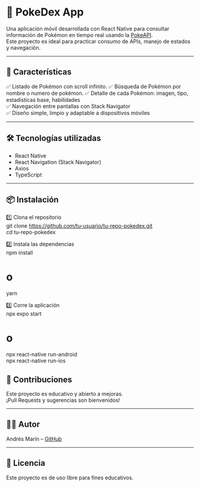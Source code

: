 # 📱 PokeDex App

Una aplicación móvil desarrollada con React Native para consultar información de Pokémon en tiempo real usando la [PokeAPI](https://pokeapi.co/).  
Este proyecto es ideal para practicar consumo de APIs, manejo de estados y navegación.

---

## 🚀 Características

✅ Listado de Pokémon con scroll infinito.
✅ Búsqueda de Pokémon por nombre o numero de pokémon. 
✅ Detalle de cada Pokémon: imagen, tipo, estadísticas base, habilidades  
✅ Navegación entre pantallas con Stack Navigator  
✅ Diseño simple, limpio y adaptable a dispositivos móviles

---

## 🛠️ Tecnologías utilizadas

- React Native
- React Navigation (Stack Navigator)
- Axios
- TypeScript

---

## 📦 Instalación

1️⃣ Clona el repositorio  
git clone https://github.com/tu-usuario/tu-repo-pokedex.git  
cd tu-repo-pokedex

2️⃣ Instala las dependencias  
npm install  
# o  
yarn

3️⃣ Corre la aplicación  
npx expo start  
# o  
npx react-native run-android  
npx react-native run-ios


## 🤝 Contribuciones

Este proyecto es educativo y abierto a mejoras.  
¡Pull Requests y sugerencias son bienvenidos!

---

## 👨‍💻 Autor

Andrés Marín – [GitHub](https://github.com/andresmarincelis)

---

## 📜 Licencia

Este proyecto es de uso libre para fines educativos.

